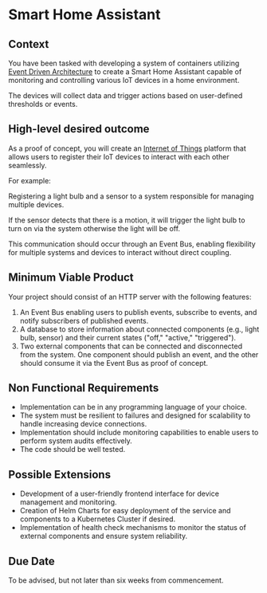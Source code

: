 
# Smart Home Assistant

## Context

You have been tasked with developing a system of containers utilizing [Event Driven Architecture](https://aws.amazon.com/event-driven-architecture/) to create a Smart Home Assistant capable of monitoring and controlling various IoT devices in a home environment.

The devices will collect data and trigger actions based on user-defined thresholds or events.

## High-level desired outcome

As a proof of concept, you will create an [Internet of Things](https://www.ibm.com/topics/internet-of-things) platform that allows users to register their IoT devices to interact with each other seamlessly.

For example:

Registering a light bulb and a sensor to a system responsible for managing multiple devices.

If the sensor detects that there is a motion, it will trigger the light bulb to turn on via the system otherwise the light will be off.

This communication should occur through an Event Bus, enabling flexibility for multiple systems and devices to interact without direct coupling.

## Minimum Viable Product

Your project should consist of an HTTP server with the following features:

1. An Event Bus enabling users to publish events, subscribe to events, and notify subscribers of published events.
2. A database to store information about connected components (e.g., light bulb, sensor) and their current states ("off," "active," "triggered").
3. Two external components that can be connected and disconnected from the system. One component should publish an event, and the other should consume it via the Event Bus as proof of concept.

## Non Functional Requirements

- Implementation can be in any programming language of your choice.
- The system must be resilient to failures and designed for scalability to handle increasing device connections.
- Implementation should include monitoring capabilities to enable users to perform system audits effectively.
- The code should be well tested.

## Possible Extensions

- Development of a user-friendly frontend interface for device management and monitoring.
- Creation of Helm Charts for easy deployment of the service and components to a Kubernetes Cluster if desired.
- Implementation of health check mechanisms to monitor the status of external components and ensure system reliability.

## Due Date
To be advised, but not later than six weeks from commencement.
